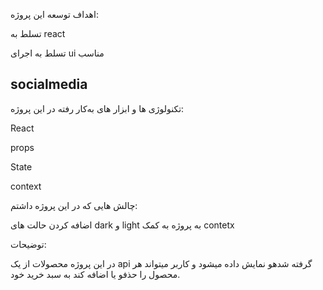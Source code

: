 اهداف توسعه این پروژه:

تسلط به react

تسلط به اجرای ui مناسب


## socialmedia


تکنولوژی ها و ابزار های به‌کار رفته در این پروژه:

React

props

State

context



چالش هایی که در این پروژه داشتم:

اضافه کردن حالت های dark و light به پروژه به کمک contetx

توضیحات:

در این پروژه محصولات از یک api گرفته شدهو نمایش داده میشود و کاربر میتواند هر محصول را حذفو یا اضافه کند به سبد خرید خود.
